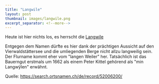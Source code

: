 ```yaml
---
title: "Langwile"
layout: post
thumbnail: images/langwile.png
excerpt_separator: <!--more-->
---
```


Heute ist hier nichts los, es herrscht die [Langwile](https://s.geo.admin.ch/3y2xmpmofjcr)

Entgegen dem Namen dürfte es hier dank der prächtigen Aussicht auf den Vierwaldstättersee und die umliegenden Berge nicht allzu langweilig sein. Der Flurname kommt eher vom "langen Weiler" her. Tatsächlich ist das Bauerngut erstmals um 1662 als einem Peter Kittel gehörend als "min Langwÿlen" erwähnt.

Quelle: https://search.ortsnamen.ch/de/record/52006200/

<!--more-->
